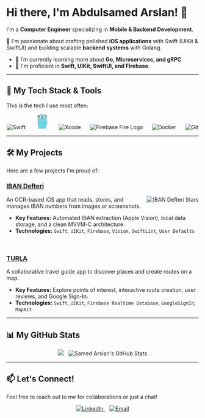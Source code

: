 # Hi there, I'm Abdulsamed Arslan! 👋

I'm a **Computer Engineer** specializing in **Mobile & Backend Development**. 

🚀 I'm passionate about crafting polished **iOS applications** with Swift (UIKit & SwiftUI) and building scalable **backend systems** with Golang.

- 🌱 I’m currently learning more about **Go, Microservices, and gRPC**.
- 💪 I'm proficient in **Swift, UIKit, SwiftUI, and Firebase**.

---

## 🔧 My Tech Stack & Tools

This is the tech I use most often:

<p align="center">
  <img src="https://static.wikia.nocookie.net/ipod/images/4/46/Swift_icon.png/revision/latest?cb=20220607183653" alt="Swift" width="40" height="40" />
  &nbsp;&nbsp;&nbsp;&nbsp;
  <img src="https://raw.githubusercontent.com/devicons/devicon/master/icons/go/go-original.svg" alt="Golang" width="40" height="40" />
  &nbsp;&nbsp;&nbsp;&nbsp;
  <img src="https://developer.apple.com/assets/elements/icons/xcode/xcode-128x128_2x.png" alt="Xcode" width="40" height="40" />
  &nbsp;&nbsp;&nbsp;&nbsp;
  <img src="https://upload.wikimedia.org/wikipedia/commons/f/fd/Firebase_Logo_%28No_wordmark%29_%282024-%29.svg" alt="Firebase Fire Logo" width="40" height="40" />
  &nbsp;&nbsp;&nbsp;&nbsp;
  <img src="https://www.docker.com/wp-content/uploads/2022/03/Moby-logo.png" alt="Docker" width="40" height="40" />
  &nbsp;&nbsp;&nbsp;&nbsp;
  <img src="https://git-scm.com/images/logos/downloads/Git-Icon-1788C.png" alt="Git" width="40" height="40" />
</p>

---

## 🛠️ My Projects

Here are a few projects I'm proud of:

### [IBAN Defteri](https://github.com/SamedArslan28/IBANBookProject)
<a href="https://github.com/SamedArslan28/IBANBookProject">
  <img align="right" src="https://img.shields.io/github/stars/SamedArslan28/IBANBookProject?style=social" alt="IBAN Defteri Stars"/>
</a>

An OCR-based iOS app that reads, stores, and manages IBAN numbers from images or screenshots.

- **Key Features:** Automated IBAN extraction (Apple Vision), local data storage, and a clean MVVM-C architecture.
- **Technologies:** `Swift`, `UIKit`, `Firebase`, `Vision`, `SwiftLint`, `User Defaults`

<br>

### [TURLA](https://github.com/SamedArslan28/Turla)
<a href="[https://github.com/SamedArslan28/Turla](https://github.com/SamedArslan28/Turla)">

</a>

A collaborative travel guide app to discover places and create routes on a map.

- **Key Features:** Explore points of interest, interactive route creation, user reviews, and Google Sign-In.
- **Technologies:** `Swift`, `UIKit`, `Firebase Realtime Database`, `GoogleSignIn`, `MapKit`

---

## 📊 My GitHub Stats

<p align="center">
  <img height="170" src="https://github-readme-stats-sigma-five.vercel.app/api/top-langs/?username=SamedArslan28&layout=compact&langs_count=16&theme=gruvbox"/>
  &nbsp;
  <img height="170" src="https://github-readme-stats.vercel.app/api?username=SamedArslan28&show_icons=true&theme=gruvbox" alt="Samed Arslan's GitHub Stats" />
</p>

---

## 📫 Let's Connect!

Feel free to reach out to me for collaborations or just a chat!

<p align="center">
  <a href="[https://www.linkedin.com/in/samedarslan/](https://www.linkedin.com/in/abdulsamed-arslan/)" target="_blank">
    <img src="https://img.shields.io/badge/LinkedIn-samedarslan-blue?style=for-the-badge&logo=linkedin" alt="LinkedIn"/>
  </a>
  &nbsp;&nbsp;
  <a href="mailto:samedarslan0723@gmail.com">
    <img src="https://img.shields.io/badge/Email-samedarslan0723@gmail.com-red?style=for-the-badge&logo=gmail" alt="Email"/>
  </a>
</p>
